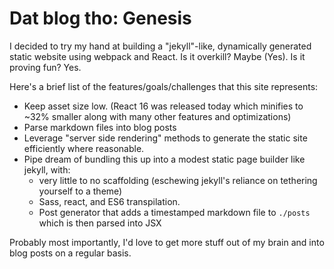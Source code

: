 # Dat blog tho: Genesis

I decided to try my hand at building a "jekyll"-like, dynamically generated static website using webpack and React.  Is it overkill?  Maybe (Yes).  Is it proving fun?  Yes.

Here's a brief list of the features/goals/challenges that this site represents:

* Keep asset size low. (React 16 was released today which minifies to ~32% smaller along with many other features and optimizations)
* Parse markdown files into blog posts
* Leverage "server side rendering" methods to generate the static site efficiently where reasonable.
* Pipe dream of bundling this up into a modest static page builder like jekyll, with:
  * very little to no scaffolding (eschewing jekyll's reliance on tethering yourself to a theme)
  * Sass, react, and ES6 transpilation.
  * Post generator that adds a timestamped markdown file to `./posts` which is then parsed into JSX

Probably most importantly, I'd love to get more stuff out of my brain and into blog posts on a regular basis.
